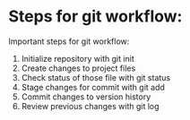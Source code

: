 # Steps for git workflow: #

Important steps for git workflow:
1. Initialize repository with git init
2. Create changes to project files
3. Check status of those file with git status
4. Stage changes for commit with git add
5. Commit changes to version history 
6. Review previous changes with git log
